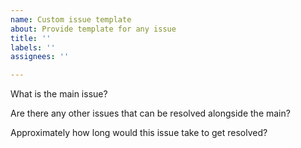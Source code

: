 ```yaml
---
name: Custom issue template
about: Provide template for any issue
title: ''
labels: ''
assignees: ''

---
```


What is the main issue?

Are there any other issues that can be resolved alongside the main?

Approximately how long would this issue take to get resolved?
